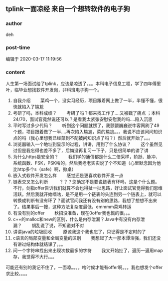 ## tplink一面凉经  来自一个想转软件的电子狗
### author 
deh
### post-time 

编辑于  2020-03-17 11:19:56
### content 
<div class="post-topic-des nc-post-content">
 <p>
  人生第一场面试给了tplink，应该是凉透了。。。本科电子信息工程，学了四年傅里叶，临毕业想找软件开发岗，非科班电子狗一个。
 </p>
 <div>
  <ol>
   <li>
    自我介绍        菜鸡一个，没实习经历，项目跟着网上做了一半，半懂不懂，很快就陷入了尴尬
   </li>
   <li>
    考研了吗，本科成绩？        考研了吗？都来找工作了....又被戳了痛点 ；本科24/70，面试官竟然说还可以？是看我太紧张安慰安慰我的吗....陷入沉思
   </li>
   <li>
    平时写过多少代码？        听到这个问题就愣了，我颤颤巍巍说牛客网刷了49个题，项目跟着做了一半....再次陷入尴尬，菜的尴尬。。。我说不应该问问知识点的吗（我心里想我已经菜到不配被问知识点了吗？）然后就开始了。。。
   </li>
   <li>
    浏览器输入一个地址到显示的过程，讲讲，用到了什么协议？        这个虽然见过但是我忘得也差不多了，后悔没再复习一下子，只是很简单的讲了讲
   </li>
   <li>
    为什么https是安全的？        我们学的通信都是什么二倍采样，阶跃、脉冲、系统函数、FSK，PSK啥的，然后我老老实实说了个不知道（心里默念因为他比http多个s（safe）啊，掀桌）
   </li>
   <li>
    嵌入式软件开发怎么样        感觉还是更喜欢软件开发一点
   </li>
   <li>
    链表交叉怎么判断         ？？？您确定不是要说链表有环吗，这是个什么题。不行，剑指offer告诉我们就算不会也得扯一扯思路，好让面试官觉得我们思维活跃。然后我就开始嘀咕，是不是用一个链表的头连到另一个链表上，就可以转换成判断有没有环了？面试官问我还有没有别的思路，我想了想想不出来了。结果事后一搜，这种方法复杂度最低，emmmm菜鸡转运
    <br/>
   </li>
   <li>
    有没有别的offer        秋招没准备，现在0offer我也慌的很。。。
   </li>
   <li>
    c++的malloc和new的区别，什么是内存泄漏？Java中有没有内存泄漏？        胡乱说了说，不知道对不对
   </li>
   <li>
    讲讲java的垃圾回收         原谅我这个我也忘了，只记得是不定时的了
   </li>
   <li>
    c语言的局部变量和全局变量的区别        我想起了大一那本谭浩强，我们还没有讲过结构体就结课了。。。
    <br/>
   </li>
   <li>
    问一个字符串找出来出现次数最多的字符        我又开始扯了，遍历一遍用map存，我觉得不大行。。。
   </li>
  </ol>
  可能还有别的我记不住了，一面凉。。。。啥时候才能有offer啊。。。我也想发个offer求比较。。。。
 </div>
</div>
